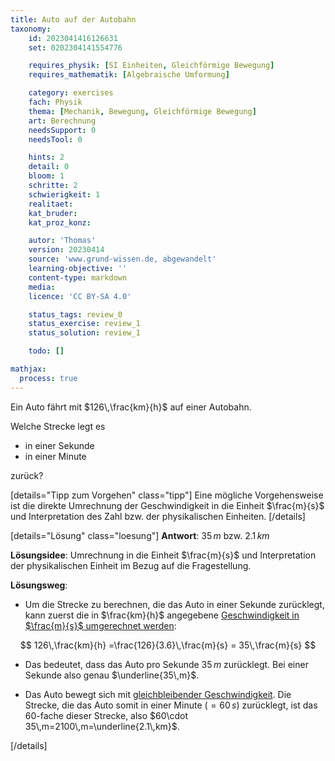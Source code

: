```yaml
---
title: Auto auf der Autobahn
taxonomy:
	id: 2023041416126631
	set: 0202304141554776

	requires_physik: [SI Einheiten, Gleichförmige Bewegung]
	requires_mathematik: [Algebraische Umformung]

	category: exercises
	fach: Physik
	thema: [Mechanik, Bewegung, Gleichförmige Bewegung]
	art: Berechnung
	needsSupport: 0
	needsTool: 0

	hints: 2
	detail: 0
	bloom: 1
	schritte: 2
	schwierigkeit: 1
	realitaet: 
	kat_bruder:
	kat_proz_konz: 

	autor: 'Thomas'
	version: 20230414
	source: 'www.grund-wissen.de, abgewandelt'
	learning-objective: ''
	content-type: markdown
	media:
	licence: 'CC BY-SA 4.0'

	status_tags: review_0
	status_exercise: review_1
	status_solution: review_1

	todo: []

mathjax:
  process: true
---
```

Ein Auto fährt mit $126\,\frac{km}{h}$ auf einer Autobahn.

Welche Strecke legt es

- in einer Sekunde
- in einer Minute

zurück?

[details="Tipp zum Vorgehen" class="tipp"]
Eine mögliche Vorgehensweise ist die direkte Umrechnung der Geschwindigkeit in die Einheit $\frac{m}{s}$ und Interpretation des Zahl bzw. der physikalischen Einheiten.
[/details]

[details="Lösung" class="loesung"]
**Antwort**: $35\,m$ bzw. $2.1\,km$

**Lösungsidee**: Umrechnung in die Einheit $\frac{m}{s}$ und Interpretation der physikalischen Einheit im Bezug auf die Fragestellung.

**Lösungsweg**:
- Um die Strecke zu berechnen, die das Auto in einer Sekunde zurücklegt, kann zuerst die in $\frac{km}{h}$ angegebene [Geschwindigkeit in $\frac{m}{s}$ umgerechnet werden](../):

$$
126\,\frac{km}{h} =\frac{126}{3.6}\,\frac{m}{s} = 35\,\frac{m}{s}
$$

- Das bedeutet, dass das Auto pro Sekunde $35\,m$ zurücklegt. Bei einer Sekunde also genau $\underline{35\,m}$.

- Das Auto bewegt sich mit [gleichbleibender Geschwindigkeit](../). Die Strecke, die das Auto somit in einer Minute ($=60\,s$) zurücklegt, ist das $60$-fache dieser Strecke, also $60\cdot 35\,m=2100\,m=\underline{2.1\,km}$.

[/details]